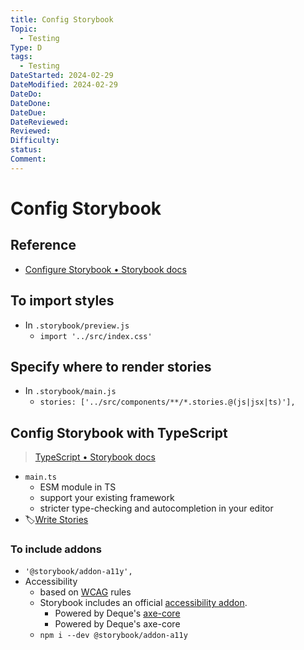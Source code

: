 ```yaml
---
title: Config Storybook
Topic:
  - Testing
Type: D
tags:
  - Testing
DateStarted: 2024-02-29
DateModified: 2024-02-29
DateDo:
DateDone:
DateDue:
DateReviewed:
Reviewed:
Difficulty:
status:
Comment:
---
```


# Config Storybook

## Reference

- [Configure Storybook • Storybook docs](https://storybook.js.org/docs/configure)

## To import styles

- In `.storybook/preview.js`
  - `import '../src/index.css'`

## Specify where to render stories

- In `.storybook/main.js`
  - `stories: ['../src/components/**/*.stories.@(js|jsx|ts)'],`

## Config Storybook with TypeScript

> [TypeScript • Storybook docs](https://storybook.js.org/docs/configure/typescript)

- `main.ts`
  - ESM module in TS
  - support your existing framework
  - stricter type-checking and autocompletion in your editor
- 🏷️[Write Stories](Write%20Stories.md)

### To include addons

- `'@storybook/addon-a11y',`
- Accessibility
  - based on [WCAG](https://www.w3.org/WAI/standards-guidelines/wcag/) rules
  - Storybook includes an official [accessibility addon](https://storybook.js.org/addons/@storybook/addon-a11y).
    - Powered by Deque's [axe-core](https://github.com/dequelabs/axe-core)
    - Powered by Deque's axe-core
  - `npm i --dev @storybook/addon-a11y `
